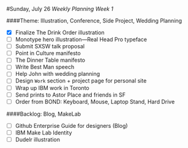 #Sunday, July 26
*Weekly Planning Week 1*

####Theme: Illustration, Conference, Side Project, Wedding Planning
* [x] Finalize The Drink Order illustration
* [ ] Monotype hero illustration—Real Head Pro typeface
* [ ] Submit SXSW talk proposal
* [ ] Point in Culture manifesto
* [ ] The Dinner Table manifesto
* [ ] Write Best Man speech
* [ ] Help John with wedding planning
* [ ] Design `Work` section + project page for personal site
* [ ] Wrap up IBM work in Toronto
* [ ] Send prints to Astor Place and friends in SF
* [ ] Order from BOND: Keyboard, Mouse, Laptop Stand, Hard Drive

####Backlog: Blog, MakeLab

* [ ] Github Enterprise Guide for designers (Blog)
* [ ] IBM Make Lab Identity
* [ ] Dudelr illustration